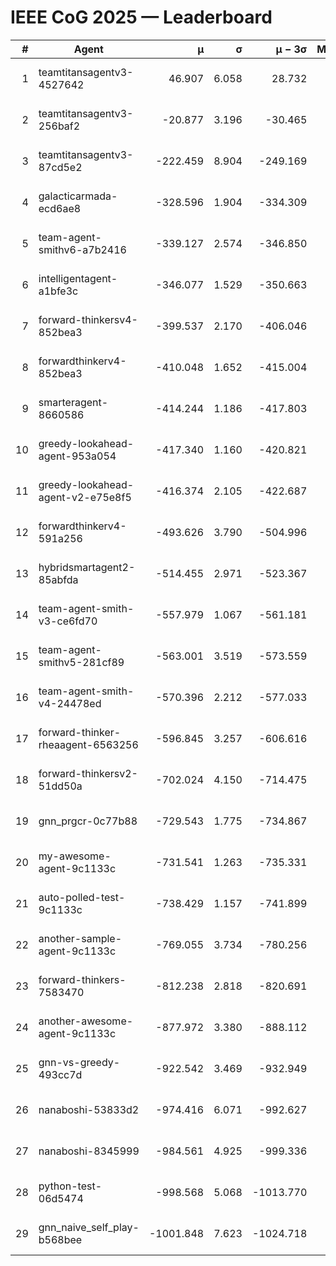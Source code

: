 # IEEE CoG 2025 — Leaderboard

| # | Agent | μ | σ | μ − 3σ | Matches | Updated |
|---:|---|---:|---:|---:|---:|---|
| 1 | teamtitansagentv3-4527642 | 46.907 | 6.058 | 28.732 | 21510 | 2025-08-25 08:17 |
| 2 | teamtitansagentv3-256baf2 | -20.877 | 3.196 | -30.465 | 21776 | 2025-08-25 08:17 |
| 3 | teamtitansagentv3-87cd5e2 | -222.459 | 8.904 | -249.169 | 22186 | 2025-08-25 08:17 |
| 4 | galacticarmada-ecd6ae8 | -328.596 | 1.904 | -334.309 | 19940 | 2025-08-25 08:17 |
| 5 | team-agent-smithv6-a7b2416 | -339.127 | 2.574 | -346.850 | 21360 | 2025-08-25 08:17 |
| 6 | intelligentagent-a1bfe3c | -346.077 | 1.529 | -350.663 | 18270 | 2025-08-25 08:17 |
| 7 | forward-thinkersv4-852bea3 | -399.537 | 2.170 | -406.046 | 17545 | 2025-08-25 08:17 |
| 8 | forwardthinkerv4-852bea3 | -410.048 | 1.652 | -415.004 | 18293 | 2025-08-25 08:17 |
| 9 | smarteragent-8660586 | -414.244 | 1.186 | -417.803 | 18242 | 2025-08-25 08:17 |
| 10 | greedy-lookahead-agent-953a054 | -417.340 | 1.160 | -420.821 | 19582 | 2025-08-25 08:17 |
| 11 | greedy-lookahead-agent-v2-e75e8f5 | -416.374 | 2.105 | -422.687 | 22002 | 2025-08-25 08:17 |
| 12 | forwardthinkerv4-591a256 | -493.626 | 3.790 | -504.996 | 17724 | 2025-08-25 08:17 |
| 13 | hybridsmartagent2-85abfda | -514.455 | 2.971 | -523.367 | 17990 | 2025-08-25 08:17 |
| 14 | team-agent-smith-v3-ce6fd70 | -557.979 | 1.067 | -561.181 | 22156 | 2025-08-25 08:17 |
| 15 | team-agent-smithv5-281cf89 | -563.001 | 3.519 | -573.559 | 20700 | 2025-08-25 08:17 |
| 16 | team-agent-smith-v4-24478ed | -570.396 | 2.212 | -577.033 | 21496 | 2025-08-25 08:17 |
| 17 | forward-thinker-rheaagent-6563256 | -596.845 | 3.257 | -606.616 | 19948 | 2025-08-25 08:17 |
| 18 | forward-thinkersv2-51dd50a | -702.024 | 4.150 | -714.475 | 20688 | 2025-08-25 08:17 |
| 19 | gnn_prgcr-0c77b88 | -729.543 | 1.775 | -734.867 | 18680 | 2025-08-25 08:17 |
| 20 | my-awesome-agent-9c1133c | -731.541 | 1.263 | -735.331 | 21680 | 2025-08-25 08:17 |
| 21 | auto-polled-test-9c1133c | -738.429 | 1.157 | -741.899 | 22060 | 2025-08-25 08:17 |
| 22 | another-sample-agent-9c1133c | -769.055 | 3.734 | -780.256 | 21520 | 2025-08-25 08:17 |
| 23 | forward-thinkers-7583470 | -812.238 | 2.818 | -820.691 | 19340 | 2025-08-25 08:17 |
| 24 | another-awesome-agent-9c1133c | -877.972 | 3.380 | -888.112 | 23020 | 2025-08-25 08:17 |
| 25 | gnn-vs-greedy-493cc7d | -922.542 | 3.469 | -932.949 | 16640 | 2025-08-25 08:17 |
| 26 | nanaboshi-53833d2 | -974.416 | 6.071 | -992.627 | 16760 | 2025-08-25 08:17 |
| 27 | nanaboshi-8345999 | -984.561 | 4.925 | -999.336 | 17490 | 2025-08-25 08:17 |
| 28 | python-test-06d5474 | -998.568 | 5.068 | -1013.770 | 17330 | 2025-08-25 08:17 |
| 29 | gnn_naive_self_play-b568bee | -1001.848 | 7.623 | -1024.718 | 17320 | 2025-08-25 08:17 |
